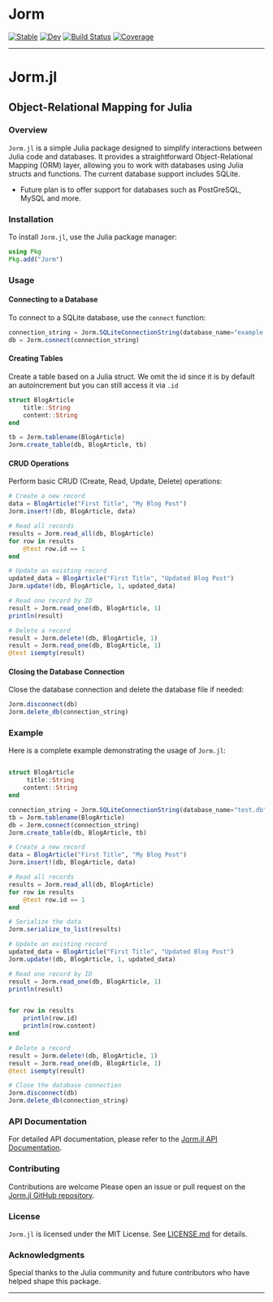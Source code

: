 # Jorm

[![Stable](https://img.shields.io/badge/docs-stable-blue.svg)](https://jcharistech.github.io/Jorm.jl/stable/)
[![Dev](https://img.shields.io/badge/docs-dev-blue.svg)](https://jcharistech.github.io/Jorm.jl/dev/)
[![Build Status](https://github.com/jcharistech/Jorm.jl/actions/workflows/CI.yml/badge.svg?branch=master)](https://github.com/jcharistech/Jorm.jl/actions/workflows/CI.yml?query=branch%3Amaster)
[![Coverage](https://codecov.io/gh/jcharistech/Jorm.jl/branch/master/graph/badge.svg)](https://codecov.io/gh/jcharistech/Jorm.jl)


---

# Jorm.jl
## Object-Relational Mapping for Julia

### Overview

`Jorm.jl` is a simple Julia package designed to simplify interactions between Julia code and databases. It provides a straightforward Object-Relational Mapping (ORM) layer, allowing you to work with databases using Julia structs and functions.
The current database support includes SQLite. 
+ Future  plan is to offer support for databases such as PostGreSQL, MySQL and more.

### Installation

To install `Jorm.jl`, use the Julia package manager:

```julia
using Pkg
Pkg.add("Jorm")
```

### Usage

#### Connecting to a Database

To connect to a SQLite database, use the `connect` function:

```julia
connection_string = Jorm.SQLiteConnectionString(database_name="example.db")
db = Jorm.connect(connection_string)
```

#### Creating Tables

Create a table based on a Julia struct. We omit the id since it is by default an autoincrement but you can still access it via `.id`

```julia
struct BlogArticle
    title::String
    content::String
end

tb = Jorm.tablename(BlogArticle)
Jorm.create_table(db, BlogArticle, tb)
```

#### CRUD Operations

Perform basic CRUD (Create, Read, Update, Delete) operations:

```julia
# Create a new record
data = BlogArticle("First Title", "My Blog Post")
Jorm.insert!(db, BlogArticle, data)

# Read all records
results = Jorm.read_all(db, BlogArticle)
for row in results
    @test row.id == 1
end

# Update an existing record
updated_data = BlogArticle("First Title", "Updated Blog Post")
Jorm.update!(db, BlogArticle, 1, updated_data)

# Read one record by ID
result = Jorm.read_one(db, BlogArticle, 1)
println(result)

# Delete a record
result = Jorm.delete!(db, BlogArticle, 1)
result = Jorm.read_one(db, BlogArticle, 1)
@test isempty(result)
```

#### Closing the Database Connection

Close the database connection and delete the database file if needed:

```julia
Jorm.disconnect(db)
Jorm.delete_db(connection_string)
```

### Example

Here is a complete example demonstrating the usage of `Jorm.jl`:

```julia

struct BlogArticle
     title::String
    content::String
end

connection_string = Jorm.SQLiteConnectionString(database_name="test.db")
tb = Jorm.tablename(BlogArticle)
db = Jorm.connect(connection_string)
Jorm.create_table(db, BlogArticle, tb)

# Create a new record
data = BlogArticle("First Title", "My Blog Post")
Jorm.insert!(db, BlogArticle, data)

# Read all records
results = Jorm.read_all(db, BlogArticle)
for row in results
    @test row.id == 1
end

# Serialize the data
Jorm.serialize_to_list(results)

# Update an existing record
updated_data = BlogArticle("First Title", "Updated Blog Post")
Jorm.update!(db, BlogArticle, 1, updated_data)

# Read one record by ID
result = Jorm.read_one(db, BlogArticle, 1)
println(result)


for row in results
    println(row.id)
    println(row.content)
end

# Delete a record
result = Jorm.delete!(db, BlogArticle, 1)
result = Jorm.read_one(db, BlogArticle, 1)
@test isempty(result)

# Close the database connection
Jorm.disconnect(db)
Jorm.delete_db(connection_string)

```

### API Documentation

For detailed API documentation, please refer to the [Jorm.jl API Documentation](https://jcharistech.github.io/Jorm.jl).

### Contributing

Contributions are welcome Please open an issue or pull request on the [Jorm.jl GitHub repository](https://github.com/jcharistech/Jorm.jl).

### License

`Jorm.jl` is licensed under the MIT License. See [LICENSE.md](https://github.com/jcharistech/Jorm.jl/blob/main/LICENSE.md) for details.

### Acknowledgments

Special thanks to the Julia community and future contributors who have helped shape this package.

---
